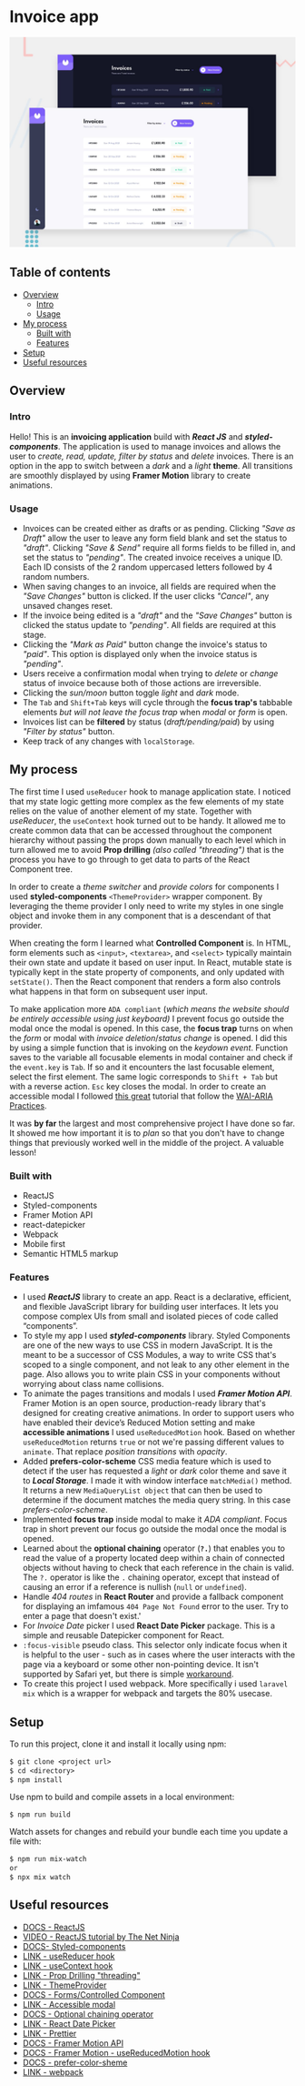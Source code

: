 # Invoice app

![Design preview for the Invoice app coding challenge](./src/assets/preview.jpg)

## Table of contents

-   [Overview](#overview)
    -   [Intro](#intro)
    -   [Usage](#usage)
-   [My process](#my-process)
    -   [Built with](#built-with)
    -   [Features](#features)
-   [Setup](#setup)
-   [Useful resources](#useful-resources)

## Overview

### Intro

Hello! This is an **invoicing application** build with **_React JS_** and **_styled-components_**. The application is used to manage invoices and allows the user to _create, read, update, filter by status_ and _delete_ invoices. There is an option in the app to switch between a _dark_ and a _light_ **theme**. All transitions are smoothly displayed by using **Framer Motion** library to create animations.

### Usage

-   Invoices can be created either as drafts or as pending. Clicking _"Save as Draft"_ allow the user to leave any form field blank and set the status to _"draft"_. Clicking _"Save & Send"_ require all forms fields to be filled in, and set the status to _"pending"_. The created invoice receives a unique ID. Each ID consists of the 2 random uppercased letters followed by 4 random numbers.
-   When saving changes to an invoice, all fields are required when the _"Save Changes"_ button is clicked. If the user clicks _"Cancel"_, any unsaved changes reset.
-   If the invoice being edited is a _"draft"_ and the _"Save Changes"_ button is clicked the status update to _"pending"_. All fields are required at this stage.
-   Clicking the _"Mark as Paid"_ button change the invoice's status to _"paid"_. This option is displayed only when the invoice status is _"pending"_.
-   Users receive a confirmation modal when trying to _delete_ or _change_ status of invoice because both of those actions are irreversible.
-   Clicking the _sun/moon_ button toggle _light_ and _dark_ mode.
-   The `Tab` and `Shift+Tab` keys will cycle through the **focus trap's** tabbable elements _but will not leave the focus trap_ when _modal_ or _form_ is open.
-   Invoices list can be **filtered** by status (_draft/pending/paid_) by using _"Filter by status"_ button.
-   Keep track of any changes with `localStorage`.



## My process

The first time I used `useReducer` hook to manage application state. I noticed that my state logic getting more complex as the few elements of my state relies on the value of another element of my state. Together with _useReducer_, the `useContext` hook turned out to be handy. It allowed me to create common data that can be accessed throughout the component hierarchy without passing the props down manually to each level which in turn allowed me to avoid **Prop drilling** _(also called "threading")_ that is the process you have to go through to get data to parts of the React Component tree.

In order to create a _theme switcher_ and _provide colors_ for components I used **styled-components** `<ThemeProvider>` wrapper component. By leveraging the theme provider I only need to write my styles in one single object and invoke them in any component that is a descendant of that provider.

When creating the form I learned what **Controlled Component** is. In HTML, form elements such as `<input>`, `<textarea>`, and `<select>` typically maintain their own state and update it based on user input. In React, mutable state is typically kept in the state property of components, and only updated with `setState()`. Then the React component that renders a form also controls what happens in that form on subsequent user input.

To make application more `ADA compliant` (_which means the website should be entirely accessible using just keyboard)_ I prevent focus go outside the modal once the modal is opened. In this case, the **focus trap** turns on when the _form_ or modal with _invoice deletion_/_status change_ is opened. I did this by using a simple function that is invoking on the _keydown event_. Function saves to the variable all focusable elements in modal container and check if the `event.key` is `Tab`. If so and it encounters the last focusable element, select the first element. The same logic corresponds to `Shift + Tab` but with a reverse action. `Esc` key closes the modal. In order to create an accessible modal I followed [this great](https://nainacodes.com/blog/create-an-accessible-and-reusable-react-modal) tutorial that follow the [WAI-ARIA Practices](https://www.w3.org/TR/wai-aria-practices/#dialog_modal).

It was **by far** the largest and most comprehensive project I have done so far. It showed me how important it is to _plan_ so that you don't have to change things that previously worked well in the middle of the project. A valuable lesson!

### Built with

-   ReactJS
-   Styled-components
-   Framer Motion API
-   react-datepicker
-   Webpack
-   Mobile first
-   Semantic HTML5 markup

### Features

-   I used **_ReactJS_** library to create an app. React is a declarative, efficient, and flexible JavaScript library for building user interfaces. It lets you compose complex UIs from small and isolated pieces of code called “components”.
-   To style my app I used **_styled-components_** library. Styled Components are one of the new ways to use CSS in modern JavaScript. It is the meant to be a successor of CSS Modules, a way to write CSS that's scoped to a single component, and not leak to any other element in the page. Also allows you to write plain CSS in your components without worrying about class name collisions.
-   To animate the pages transitions and modals I used **_Framer Motion API_**. Framer Motion is an open source, production-ready library that's designed for creating creative animations. In order to support users who have enabled their device’s Reduced Motion setting and make **accessible animations** I used `useReducedMotion` hook. Based on whether `useReducedMotion` returns `true` or not we're passing different values to `animate`. That replace _position transitions_ with _opacity_.
-   Added **prefers-color-scheme** CSS media feature which is used to detect if the user has requested a _light_ or _dark_ color theme and save it to **_Local Storage_**. I made it with window interface `matchMedia()` method. It returns a new `MediaQueryList object` that can then be used to determine if the document matches the media query string. In this case _prefers-color-scheme_.
-   Implemented **focus trap** inside modal to make it _ADA compliant_. Focus trap in short prevent our focus go outside the modal once the modal is opened.
-   Learned about the **optional chaining** operator (**`?.`**) that enables you to read the value of a property located deep within a chain of connected objects without having to check that each reference in the chain is valid. The `?.` operator is like the `.` chaining operator, except that instead of causing an error if a reference is nullish (`null` or `undefined`).
-   Handle _404 routes_ in **React Router** and provide a fallback component for displaying an imfamous `404 Page Not Found` error to the user. Try to enter a page that doesn't exist.'
-   For _Invoice Date_ picker I used **React Date Picker** package. This is a simple and reusable Datepicker component for React.
-   `:focus-visible` pseudo class. This selector only indicate focus when it is helpful to the user - such as in cases where the user interacts with the page via a keyboard or some other non-pointing device. It isn't supported by Safari yet, but there is simple [workaround](https://stackoverflow.com/questions/31402576/enable-focus-only-on-keyboard-use-or-tab-press).
-   To create this project I used webpack. More specifically i used `laravel mix` which is a wrapper for webpack and targets the 80% usecase.

## Setup

To run this project, clone it and install it locally using npm:

```
$ git clone <project url>
$ cd <directory>
$ npm install
```

Use npm to build and compile assets in a local environment:

```
$ npm run build
```

Watch assets for changes and rebuild your bundle each time you update a file with:

```
$ npm run mix-watch
or
$ npx mix watch
```

## Useful resources

-   [DOCS - ReactJS](https://reactjs.org/)
-   [VIDEO - ReactJS tutorial by The Net Ninja](https://www.youtube.com/watch?v=j942wKiXFu8&list=PL4cUxeGkcC9gZD-Tvwfod2gaISzfRiP9d)
-   [DOCS- Styled-components](https://styled-components.com/)
-   [LINK - useReducer hook](https://blog.logrocket.com/guide-to-react-usereducer-hook/)
-   [LINK - useContext hook](https://medium.com/technofunnel/usecontext-in-react-hooks-aa9a60b8a461)
-   [LINK - Prop Drilling "threading"](https://kentcdodds.com/blog/prop-drilling)
-   [LINK - ThemeProvider](https://css-tricks.com/a-dark-mode-toggle-with-react-and-themeprovider/)
-   [DOCS - Forms/Controlled Component](https://reactjs.org/docs/forms.html)
-   [LINK - Accessible modal](https://nainacodes.com/blog/create-an-accessible-and-reusable-react-modal)
-   [DOCS - Optional chaining operator](https://developer.mozilla.org/en-US/docs/Web/JavaScript/Reference/Operators/Optional_chaining)
-   [LINK - React Date Picker](https://www.npmjs.com/package/react-datepicker)
-   [LINK - Prettier](https://prettier.io/)
-   [DOCS - Framer Motion API](https://www.framer.com/api/motion/)
-   [DOCS - Framer Motion - useReducedMotion hook](https://www.framer.com/docs/guide-accessibility/)
-   [DOCS - prefer-color-sheme](https://developer.mozilla.org/en-US/docs/Web/CSS/@media/prefers-color-scheme)
-   [LINK - webpack](https://laravel-mix.com/docs/6.0/what-is-mix)
